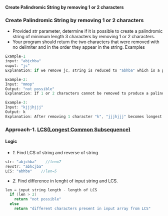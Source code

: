 **Create Palindromic String by removing 1 or 2 characters**

### Create Palindromic String by removing 1 or 2 characters
- Provided str parameter, determine if it is possible to create a palindromic string of minimum length 3 characters by removing 1 or 2 characters.
- Your program should return the two characters that were removed with no delimiter and in the order they appear in the string. Examples
```c
Example-1
input: "abjchba"
ouput: "jc"
Explanation: if we remove jc, string is reduced to "abhba" which is a palindrome.

Example-2:
Input: "mmop"
Output: "not possible"
Explanation: If 1 or 2 characters cannot be removed to produce a palindrome, then return the string not possible.

Example-3:
Input: "kjjjhjjj"
Output: k
Explanation: After removing 1 character "k", "jjjhjjj" becomes longest palindromic substring.
```

### Approach-1. [LCS(Longest Common Subsequence)](/DS_Questions/Questions/Strings/SubString_SubSequence/SubSeq/Longest_Common_SubSequence_in_2_strings.md)
#### Logic
- _1._ Find LCS of string and reverse of string
```c
str: "abjchba"    //len=7
revstr: "abhcjba"
LCS: "abhba"    //len=5
```
- _2._ Find difference in lenght of input string and LCS.
```c
len = input string length - length of LCS
  if (len > 2) 
    return "not possible"
  else
    return "different characters present in input array from LCS"
```
